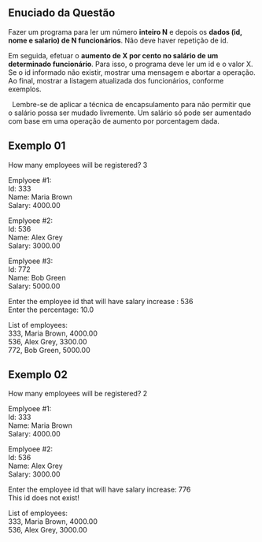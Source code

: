 ## Enuciado da Questão

Fazer um programa para ler um número **inteiro N** e depois os 
**dados (id, nome e salario) de N funcionários**. Não deve haver 
repetição de id. 

Em seguida, efetuar o **aumento de X por cento no salário de 
um determinado funcionário**. Para isso, o programa deve ler 
um id e o valor X. Se o id informado não existir, mostrar 
uma mensagem e abortar a operação. Ao final, mostrar a 
listagem atualizada dos funcionários, conforme exemplos.

 
Lembre-se de aplicar a técnica de encapsulamento para não 
permitir que o salário possa ser mudado livremente. Um 
salário só pode ser aumentado com base em uma operação 
de aumento por porcentagem dada.

## Exemplo 01
How many employees will be registered? 3

Emplyoee #1:\
Id: 333\
Name: Maria Brown\
Salary: 4000.00

Emplyoee #2:\
Id: 536\
Name: Alex Grey\
Salary: 3000.00

Emplyoee #3:\
Id: 772\
Name: Bob Green\
Salary: 5000.00

Enter the employee id that will have salary increase : 536\
Enter the percentage: 10.0

List of employees:\
333, Maria Brown, 4000.00\
536, Alex Grey, 3300.00\
772, Bob Green, 5000.00

## Exemplo 02
How many employees will be registered? 2

Emplyoee #1:\
Id: 333\
Name: Maria Brown\
Salary: 4000.00

Emplyoee #2:\
Id: 536\
Name: Alex Grey\
Salary: 3000.00

Enter the employee id that will have salary increase: 776\
This id does not exist!

List of employees:\
333, Maria Brown, 4000.00\
536, Alex Grey, 3000.00